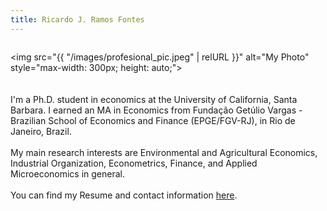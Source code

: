 ```yaml
---
title: Ricardo J. Ramos Fontes
---
```


<div style="display: flex; align-items: center; flex-wrap: wrap; gap: 20px;">

   <img src="{{ "/images/profesional_pic.jpeg" | relURL }}" alt="My Photo" style="max-width: 300px; height: auto;">

  <div style="flex: 1; min-width: 250px;">
    I'm a Ph.D. student in economics at the University of California, Santa Barbara. I earned an MA in Economics from Fundação Getúlio Vargas - Brazilian School of Economics and Finance (EPGE/FGV-RJ), in Rio de Janeiro, Brazil.<br><br>
    My main research interests are Environmental and Agricultural Economics, Industrial Organization, Econometrics, Finance, and Applied Microeconomics in general.<br><br>
    You can find my Resume and contact information <a href="/about/">here</a>.

  </div>

</div>
